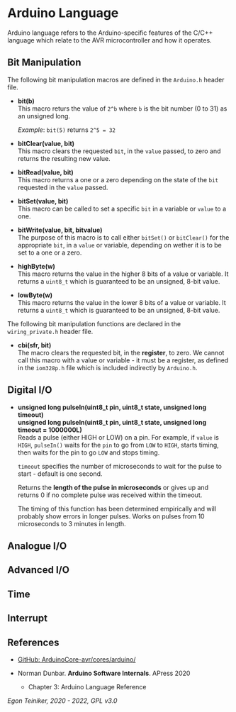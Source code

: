 # Arduino Language

Arduino language refers to the Arduino-specific features of the C/C++ language which relate 
to the AVR microcontroller and how it operates.

## Bit Manipulation

The following bit manipulation macros are defined in the `Arduino.h` header file.

* **bit(b)**\
    This macro returs the value of `2^b` where `b` is the bit number (0 to 31) as an unsigned long.
    
    _Example_: `bit(5)` returns `2^5 = 32`

* **bitClear(value, bit)**\
    This macro clears the requested `bit`, in the `value` passed, to zero and returns the resulting new value.

* **bitRead(value, bit)**\
    This macro returns a one or a zero depending on the state of the `bit` requested in the `value` passed.

* **bitSet(value, bit)**\
    This macro can be called to set a specific `bit` in a variable or `value` to a one.

* **bitWrite(value, bit, bitvalue)**\
    The purpose of this macro is to call either `bitSet()` or `bitClear()` for the appropriate `bit`, 
    in a `value` or variable, depending on wether it is to be set to a one or a zero.

* **highByte(w)**\
    This macro returns the value in the higher 8 bits of a value or variable.
    It returns a `uint8_t` which is guaranteed to be an unsigned, 8-bit value.

* **lowByte(w)**\
    This macro returns the value in the lower 8 bits of a value or variable.
    It returns a `uint8_t` which is guaranteed to be an unsigned, 8-bit value.


The following bit manipulation functions are declared in the `wiring_private.h` header file.

* **cbi(sfr, bit)**\
    The macro clears the requested bit, in the **register**, to zero.
    We cannot call this macro with a value or variable - it must be a register, as defined in the 
    `iom328p.h` file which is included indirectly by `Arduino.h`. 


## Digital I/O


* **unsigned long pulseIn(uint8_t pin, uint8_t state, unsigned long timeout)**\
  **unsigned long pulseIn(uint8_t pin, uint8_t state, unsigned long timeout = 1000000L)**\
    Reads a pulse (either HIGH or LOW) on a pin. 
    For example, if `value` is `HIGH`, `pulseIn()` waits for the `pin` to go from `LOW` to `HIGH`, starts timing, then waits for the pin to go `LOW` and stops timing. 
    
    `timeout` specifies the number of microseconds to wait for the pulse to start - default is one second. 

    Returns the **length of the pulse in microseconds** or gives up and returns 0 if no complete pulse was received within the timeout.

    The timing of this function has been determined empirically and will probably show errors in longer pulses. Works on pulses from 10 microseconds to 3 minutes in length.



## Analogue I/O


## Advanced I/O


## Time


## Interrupt



## References
* [GitHub: ArduinoCore-avr/cores/arduino/](https://github.com/arduino/ArduinoCore-avr/tree/master/cores/arduino)

* Norman Dunbar. **Arduino Software Internals**. APress 2020
    * Chapter 3: Arduino Language Reference

*Egon Teiniker, 2020 - 2022, GPL v3.0* 